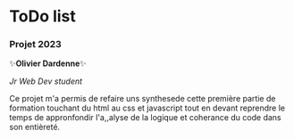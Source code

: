# ToDo list

### Projet 2023

✨**Olivier Dardenne**✨

_Jr Web Dev student_

Ce projet m'a permis de refaire uns synthesede cette première partie de formation touchant du html au css et javascript tout en devant reprendre le temps de appronfondir l'a,,alyse de la logique et coherance du code dans son entièreté.
